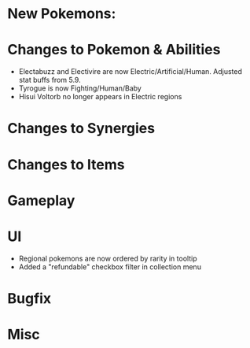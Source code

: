 # New Pokemons:

# Changes to Pokemon & Abilities

- Electabuzz and Electivire are now Electric/Artificial/Human. Adjusted stat buffs from 5.9.
- Tyrogue is now Fighting/Human/Baby
- Hisui Voltorb no longer appears in Electric regions

# Changes to Synergies

# Changes to Items

# Gameplay

# UI

- Regional pokemons are now ordered by rarity in tooltip
- Added a "refundable" checkbox filter in collection menu

# Bugfix

# Misc
